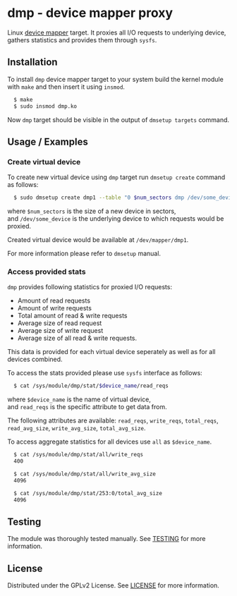 # dmp - device mapper proxy

Linux [device mapper](https://en.wikipedia.org/wiki/Device_mapper) target.
It proxies all I/O requests to underlying device, gathers statistics and provides them through `sysfs`.

## Installation

To install `dmp` device mapper target to your system build the kernel module with `make` and then insert it using `insmod`.

```bash
  $ make
  $ sudo insmod dmp.ko
```

Now `dmp` target should be visible in the output of `dmsetup targets` command.

## Usage / Examples

### Create virtual device

To create new virtual device using `dmp` target run `dmsetup create` command as follows:
```bash
  $ sudo dmsetup create dmp1 --table "0 $num_sectors dmp /dev/some_device"
```
where `$num_sectors` is the size of a new device in sectors,
<br> and `/dev/some_device` is the underlying device to which requests would be proxied.

Created virtual device would be available at `/dev/mapper/dmp1`.

For more information please refer to `dmsetup` manual.

### Access provided stats

`dmp` provides following statistics for proxied I/O requests:
- Amount of read requests
- Amount of write requests
- Total amount of read & write requests
- Average size of read request
- Average size of write request
- Average size of all read & write requests.

This data is provided for each virtual device seperately as well as for all devices combined.

To access the stats provided please use `sysfs` interface as follows:
```bash
  $ cat /sys/module/dmp/stat/$device_name/read_reqs
```
where `$device_name` is the name of virtual device,
<br> and `read_reqs` is the specific attribute to get data from.

The following attributes are available: `read_reqs`, `write_reqs`, `total_reqs`, `read_avg_size`, `write_avg_size`, `total_avg_size`.

To access aggregate statistics for all devices use `all` as `$device_name`.
<br>

```bash
  $ cat /sys/module/dmp/stat/all/write_reqs
  400

  $ cat /sys/module/dmp/stat/all/write_avg_size
  4096

  $ cat /sys/module/dmp/stat/253:0/total_avg_size
  4096
```

## Testing

The module was thoroughly tested manually. See [TESTING](TESTING.md) for more information. 

## License

Distributed under the GPLv2 License. See [LICENSE](LICENSE) for more information.
